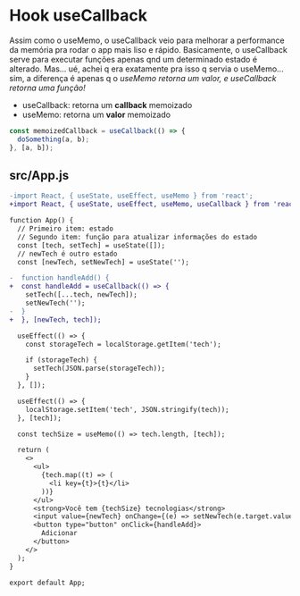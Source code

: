 # Hook useCallback

Assim como o useMemo, o useCallback veio para melhorar a performance da memória
pra rodar o app mais liso e rápido. Basicamente, o useCallback serve para
executar funções apenas qnd um determinado estado é alterado. Mas... ué, achei
q era exatamente pra isso q servia o useMemo... sim, a diferença é apenas q o
_useMemo retorna um valor, e useCallback retorna uma função!_

- useCallback: retorna um **callback** memoizado
- useMemo: retorna um **valor** memoizado

```javascript
const memoizedCallback = useCallback(() => {
  doSomething(a, b);
}, [a, b]);
```

## src/App.js

```diff
-import React, { useState, useEffect, useMemo } from 'react';
+import React, { useState, useEffect, useMemo, useCallback } from 'react';

function App() {
  // Primeiro item: estado
  // Segundo item: função para atualizar informações do estado
  const [tech, setTech] = useState([]);
  // newTech é outro estado
  const [newTech, setNewTech] = useState('');

-  function handleAdd() {
+  const handleAdd = useCallback(() => {
    setTech([...tech, newTech]);
    setNewTech('');
-  }
+  }, [newTech, tech]);

  useEffect(() => {
    const storageTech = localStorage.getItem('tech');

    if (storageTech) {
      setTech(JSON.parse(storageTech));
    }
  }, []);

  useEffect(() => {
    localStorage.setItem('tech', JSON.stringify(tech));
  }, [tech]);

  const techSize = useMemo(() => tech.length, [tech]);

  return (
    <>
      <ul>
        {tech.map((t) => (
          <li key={t}>{t}</li>
        ))}
      </ul>
      <strong>Você tem {techSize} tecnologias</strong>
      <input value={newTech} onChange={(e) => setNewTech(e.target.value)} />
      <button type="button" onClick={handleAdd}>
        Adicionar
      </button>
    </>
  );
}

export default App;
```
